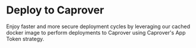 # Deploy to Caprover

Enjoy faster and more secure deployment cycles by leveraging our cached docker image to perform deployments to Caprover using Caprover's App Token strategy.
